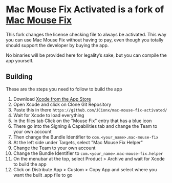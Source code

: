 # Mac Mouse Fix Activated is a fork of [Mac Mouse Fix](https://github.com/noah-nuebling/mac-mouse-fix)

This fork changes the license checking file to always be activated. This way you can use Mac Mouse Fix without having to pay, even though you totally should support the developer by buying the app.

No binaries will be provided here for legality’s sake, but you can compile the app yourself.

## Building
These are the steps you need to follow to build the app

1. Download [Xcode from the App Store](https://apps.apple.com/us/app/xcode/id497799835?mt=12/)
2. Open Xcode and click on Clone Git Repository
3. Paste this in there `https://github.com/JCionx/mac-mouse-fix-activated/`
4. Wait for Xcode to load everything
5. In the files tab Click on the "Mouse Fix" entry that has a blue icon
6. There go into the Signing & Capabilities tab and change the Team to your own account
7. Then change the Bundle Identifier to `com.<your_name>.mac-mouse-fix`
8. At the left side under Targets, select "Mac Mouse Fix Helper"
9. Change the Team to your own account
10. Change the Bundle Identifier to `com.<your_name>.mac-mouse-fix.helper`
11. On the menubar at the top, select Product > Archive and wait for Xcode to build the app
12. Click on Distribute App > Custom > Copy App and select where you want the built .app file to go
